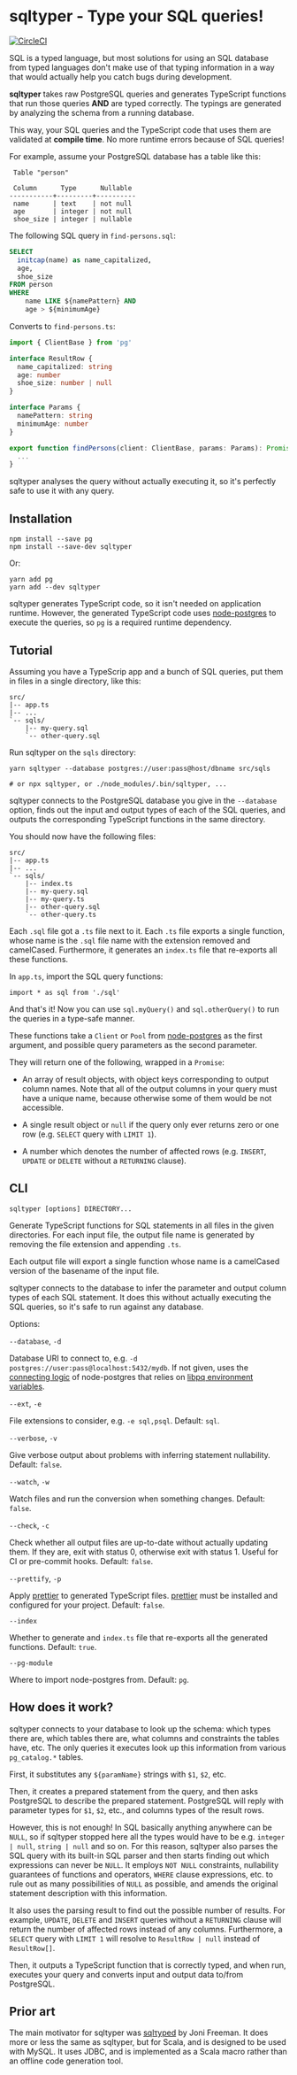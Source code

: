# sqltyper - Type your SQL queries!

[![CircleCI](https://circleci.com/gh/akheron/sqltyper.svg?style=shield)](https://circleci.com/gh/akheron/sqltyper)

SQL is a typed language, but most solutions for using an SQL database
from typed languages don't make use of that typing information in a
way that would actually help you catch bugs during development.

**sqltyper** takes raw PostgreSQL queries and generates TypeScript
functions that run those queries **AND** are typed correctly. The typings
are generated by analyzing the schema from a running database.

This way, your SQL queries and the TypeScript code that uses them
are validated at **compile time**. No more runtime errors because of
SQL queries!

For example, assume your PostgreSQL database has a table like this:

```
 Table "person"

 Column      Type      Nullable
-----------+---------+----------
 name      | text    | not null
 age       | integer | not null
 shoe_size | integer | nullable
```

The following SQL query in `find-persons.sql`:

```sql
SELECT
  initcap(name) as name_capitalized,
  age,
  shoe_size
FROM person
WHERE
    name LIKE ${namePattern} AND
    age > ${minimumAge}
```

Converts to `find-persons.ts`:

```typescript
import { ClientBase } from 'pg'

interface ResultRow {
  name_capitalized: string
  age: number
  shoe_size: number | null
}

interface Params {
  namePattern: string
  minimumAge: number
}

export function findPersons(client: ClientBase, params: Params): Promise<ResultRow[]> {
  ...
}
```

sqltyper analyses the query without actually executing it, so it's
perfectly safe to use it with any query.


## Installation

```
npm install --save pg
npm install --save-dev sqltyper
```

Or:

```
yarn add pg
yarn add --dev sqltyper
```

sqltyper generates TypeScript code, so it isn't needed on
application runtime. However, the generated TypeScript code uses
[node-postgres] to execute the queries, so `pg` is a required runtime
dependency.


[node-postgres]: https://node-postgres.com/


## Tutorial

Assuming you have a TypeScrip app and a bunch of SQL queries, put them
in files in a single directory, like this:

```
src/
|-- app.ts
|-- ...
`-- sqls/
    |-- my-query.sql
    `-- other-query.sql
```

Run sqltyper on the `sqls` directory:

```
yarn sqltyper --database postgres://user:pass@host/dbname src/sqls 

# or npx sqltyper, or ./node_modules/.bin/sqltyper, ...
```

sqltyper connects to the PostgreSQL database you give in the
`--database` option, finds out the input and output types of each of
the SQL queries, and outputs the corresponding TypeScript functions in
the same directory.

You should now have the following files:
```
src/
|-- app.ts
|-- ...
`-- sqls/
    |-- index.ts
    |-- my-query.sql
    |-- my-query.ts
    |-- other-query.sql
    `-- other-query.ts
```

Each `.sql` file got a `.ts` file next to it. Each `.ts` file exports
a single function, whose name is the `.sql` file name with the
extension removed and camelCased. Furthermore, it generates an
`index.ts` file that re-exports all these functions.

In `app.ts`, import the SQL query functions:

```
import * as sql from './sql'
```

And that's it! Now you can use `sql.myQuery()` and `sql.otherQuery()`
to run the queries in a type-safe manner.

These functions take a `Client` or `Pool` from [node-postgres] as the
first argument, and possible query parameters as the second parameter.

They will return one of the following, wrapped in a `Promise`:

- An array of result objects, with object keys corresponding to output
  column names. Note that all of the output columns in your query must
  have a unique name, because otherwise some of them would be not
  accessible.

- A single result object or `null` if the query only ever returns zero
  or one row (e.g. `SELECT` query with `LIMIT 1`).

- A number which denotes the number of affected rows (e.g. `INSERT`,
  `UPDATE` or `DELETE` without a `RETURNING` clause).


## CLI

```
sqltyper [options] DIRECTORY...
```

Generate TypeScript functions for SQL statements in all files in the
given directories. For each input file, the output file name is
generated by removing the file extension and appending `.ts`.

Each output file will export a single function whose name is a
camelCased version of the basename of the input file.

sqltyper connects to the database to infer the parameter and output
column types of each SQL statement. It does this without actually
executing the SQL queries, so it's safe to run against any database.

Options:

`--database`, `-d`

Database URI to connect to, e.g. `-d postgres://user:pass@localhost:5432/mydb`.
If not given, uses the [connecting logic] of node-postgres that relies
on [libpq environment variables].

`--ext`, `-e`

File extensions to consider, e.g. `-e sql,psql`. Default: `sql`.

`--verbose`, `-v`

Give verbose output about problems with inferring statement
nullability. Default: `false`.

`--watch`, `-w`

Watch files and run the conversion when something changes. Default:
`false`.

`--check`, `-c`

Check whether all output files are up-to-date without actually
updating them. If they are, exit with status 0, otherwise exit with
status 1. Useful for CI or pre-commit hooks. Default: `false`.

`--prettify`, `-p`

Apply [prettier] to generated TypeScript files. [prettier] must be
installed and configured for your project. Default: `false`.

`--index`

Whether to generate and `index.ts` file that re-exports all the
generated functions. Default: `true`.

`--pg-module`

Where to import node-postgres from. Default: `pg`.

[connecting logic]: https://node-postgres.com/features/connecting
[libpq environment variables]: https://www.postgresql.org/docs/current/libpq-envars.html
[prettier]: https://prettier.io/


## How does it work?

sqltyper connects to your database to look up the schema: which
types there are, which tables there are, what columns and constraints
the tables have, etc. The only queries it executes look up this
information from various `pg_catalog.*` tables.

First, it substitutes any `${paramName}` strings with `$1`, `$2`, etc.

Then, it creates a prepared statement from the query, and then asks
PostgreSQL to describe the prepared statement. PostgreSQL will reply
with parameter types for `$1`, `$2`, etc., and columns types of the
result rows.

However, this is not enough! In SQL basically anything anywhere can be
`NULL`, so if sqltyper stopped here all the types would have to be
e.g. `integer | null`, `string | null` and so on. For this reason,
sqltyper also parses the SQL query with its built-in SQL parser and
then starts finding out which expressions can never be `NULL`. It
employs `NOT NULL` constraints, nullability guarantees of functions
and operators, `WHERE` clause expressions, etc. to rule out as many
possibilities of `NULL` as possible, and amends the original statement
description with this information.

It also uses the parsing result to find out the possible number of
results. For example, `UPDATE`, `DELETE` and `INSERT` queries without
a `RETURNING` clause will return the number of affected rows instead
of any columns. Furthermore, a `SELECT` query with `LIMIT 1` will
resolve to `ResultRow | null` instead of `ResultRow[]`.

Then, it outputs a TypeScript function that is correctly typed, and
when run, executes your query and converts input and output data
to/from PostgreSQL.


## Prior art

The main motivator for sqltyper was [sqlτyped] by Joni Freeman. It
does more or less the same as sqltyper, but for Scala, and is designed
to be used with MySQL. It uses JDBC, and is implemented as a Scala
macro rather than an offline code generation tool.

[sqlτyped]: https://github.com/jonifreeman/sqltyped
